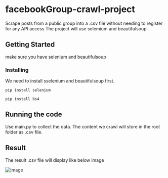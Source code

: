 # facebookGroup-crawl-project

Scrape posts from a public group into a .csv file without needing to register for any API access
The project will use selemium and beautifulsoup 

## Getting Started

make sure you have selenium and beautifulsoup 

### Installing

We need to install sselenium and beautifulsoup first.

```
pip install selenium
```

```
pip install bs4
```

## Running the code

Use main.py to collect the data.
The content we crawl will store in the root folder as .csv file.


## Result

The result .csv file will display like below image

![image](https://user-images.githubusercontent.com/34501891/230991936-97357f25-5647-471e-a002-4cefd031cfce.png)
